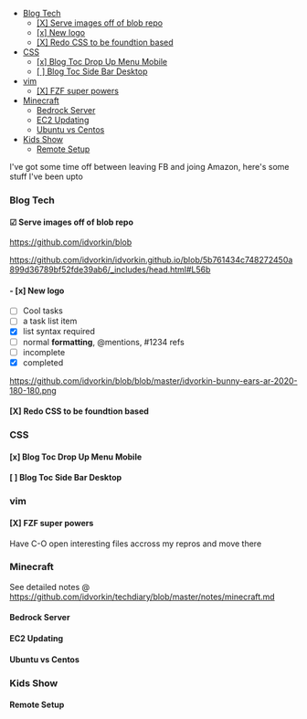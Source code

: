 <!-- prettier-ignore-start -->
<!-- vim-markdown-toc GFM -->

- [Blog Tech](#blog-tech)
    - [[X] Serve images off of blob repo](#x-serve-images-off-of-blob-repo)
    - [[x] New logo](#x-new-logo)
    - [[X] Redo CSS to be foundtion based](#x-redo-css-to-be-foundtion-based)
- [CSS](#css)
    - [[x] Blog Toc Drop Up Menu Mobile](#x-blog-toc-drop-up-menu-mobile)
    - [[ ] Blog Toc Side Bar Desktop](#--blog-toc-side-bar-desktop)
- [vim](#vim)
    - [[X]  FZF super powers](#x--fzf-super-powers)
- [Minecraft](#minecraft)
    - [Bedrock Server](#bedrock-server)
    - [EC2 Updating](#ec2-updating)
    - [Ubuntu vs Centos](#ubuntu-vs-centos)
- [Kids Show](#kids-show)
    - [Remote Setup](#remote-setup)

<!-- vim-markdown-toc -->
<!-- prettier-ignore-end -->

I've got some time off between leaving FB and joing Amazon, here's some stuff I've been upto

### Blog Tech

#### &#x2611; Serve images off of blob repo

https://github.com/idvorkin/blob

https://github.com/idvorkin/idvorkin.github.io/blob/5b761434c748272450a899d36789bf52fde39ab6/_includes/head.html#L56b

#### - [x] New logo

- [ ] Cool tasks
- [ ] a task list item
- [X] list syntax required
- [ ] normal **formatting**, @mentions, #1234 refs
- [ ] incomplete
- [x] completed

https://github.com/idvorkin/blob/blob/master/idvorkin-bunny-ears-ar-2020-180-180.png

#### [X] Redo CSS to be foundtion based

### CSS

#### [x] Blog Toc Drop Up Menu Mobile

#### [ ] Blog Toc Side Bar Desktop

### vim

#### [X] FZF super powers

Have C-O open interesting files accross my repros and move there

### Minecraft

See detailed notes @ https://github.com/idvorkin/techdiary/blob/master/notes/minecraft.md

#### Bedrock Server

#### EC2 Updating

#### Ubuntu vs Centos

### Kids Show

#### Remote Setup

